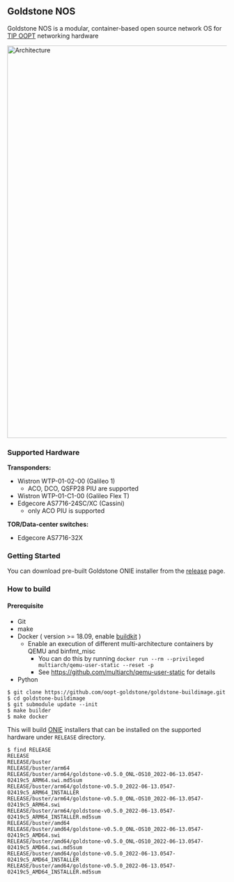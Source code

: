 Goldstone NOS
---

Goldstone NOS is a modular, container-based open source network OS for [TIP OOPT](https://telecominfraproject.com/oopt/) networking hardware

<img width="900" alt="Architecture" src="https://user-images.githubusercontent.com/5915117/174015089-7b4d7c71-e07d-4468-8a94-a9f19368516d.png">

### Supported Hardware

**Transponders:**
- Wistron WTP-01-02-00 (Galileo 1)
  - ACO, DCO, QSFP28 PIU are supported
- Wistron WTP-01-C1-00 (Galileo Flex T)
- Edgecore AS7716-24SC/XC (Cassini)
  - only ACO PIU is supported

**TOR/Data-center switches:**
- Edgecore AS7716-32X

### Getting Started

You can download pre-built Goldstone ONIE installer from the [release](https://github.com/oopt-goldstone/goldstone-buildimage/releases) page.

### How to build

#### Prerequisite

- Git
- make
- Docker ( version >= 18.09, enable [buildkit](https://docs.docker.com/develop/develop-images/build_enhancements/) )
  - Enable an execution of different multi-architecture containers by QEMU and binfmt_misc
    - You can do this by running `docker run --rm --privileged multiarch/qemu-user-static --reset -p`
    - See https://github.com/multiarch/qemu-user-static for details
- Python

```
$ git clone https://github.com/oopt-goldstone/goldstone-buildimage.git
$ cd goldstone-buildimage
$ git submodule update --init
$ make builder
$ make docker
```

This will build [ONIE](https://opencomputeproject.github.io/onie/) installers that can be installed on the supported hardware under `RELEASE` directory.

```
$ find RELEASE
RELEASE
RELEASE/buster
RELEASE/buster/arm64
RELEASE/buster/arm64/goldstone-v0.5.0_ONL-OS10_2022-06-13.0547-02419c5_ARM64.swi.md5sum
RELEASE/buster/arm64/goldstone-v0.5.0_2022-06-13.0547-02419c5_ARM64_INSTALLER
RELEASE/buster/arm64/goldstone-v0.5.0_ONL-OS10_2022-06-13.0547-02419c5_ARM64.swi
RELEASE/buster/arm64/goldstone-v0.5.0_2022-06-13.0547-02419c5_ARM64_INSTALLER.md5sum
RELEASE/buster/amd64
RELEASE/buster/amd64/goldstone-v0.5.0_ONL-OS10_2022-06-13.0547-02419c5_AMD64.swi
RELEASE/buster/amd64/goldstone-v0.5.0_ONL-OS10_2022-06-13.0547-02419c5_AMD64.swi.md5sum
RELEASE/buster/amd64/goldstone-v0.5.0_2022-06-13.0547-02419c5_AMD64_INSTALLER
RELEASE/buster/amd64/goldstone-v0.5.0_2022-06-13.0547-02419c5_AMD64_INSTALLER.md5sum
```

